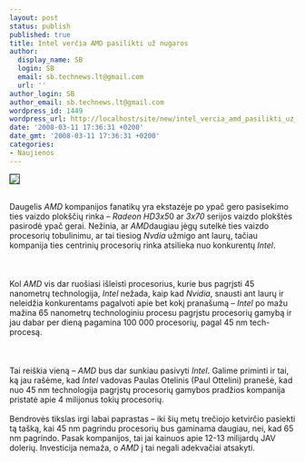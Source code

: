 ```yaml
---
layout: post
status: publish
published: true
title: Intel verčia AMD pasilikti už nugaros
author:
  display_name: SB
  login: SB
  email: sb.technews.lt@gmail.com
  url: ''
author_login: SB
author_email: sb.technews.lt@gmail.com
wordpress_id: 1449
wordpress_url: http://localhost/site/new/intel_vercia_amd_pasilikti_uz_nugaros/
date: '2008-03-11 17:36:31 +0200'
date_gmt: '2008-03-11 17:36:31 +0200'
categories:
- Naujienos
---
```

<div class="imgright"><img src="http://img390.imageshack.us/img390/6859/intellogoqn9.jpg" border="1"></div>
<p><br>Daugelis <i>AMD</i> kompanijos fanatikų yra ekstazėje po ypač gero pasisekimo ties vaizdo plokščių rinka – <i>Radeon HD3x5</i>0 ar <i>3x70</i> serijos vaizdo plokštės pasirodė ypač gerai. Nežinia, ar <i>AMD</i>daugiau jėgų sutelkė ties vaizdo procesorių tobulinimu, ar tai tiesiog <i>Nvdia</i> užmigo ant laurų, tačiau kompanija ties centrinių procesorių rinka atsilieka nuo konkurentų <i>Intel</i>.<br />
<br><br />
<br>Kol <i>AMD</i> vis dar ruošiasi išleisti procesorius, kurie bus pagrįsti 45 nanometrų technologija, <i>Intel</i> nežada, kaip kad <i>Nvidia</i>, snausti ant laurų ir neleidžia konkurentams pagalvoti apie bet kokį pranašumą – <i>Intel</i> po mažu mažina 65 nanometrų technologiniu procesu pagrįstu procesorių gamybą ir jau dabar per dieną pagamina 100 000 procesorių, pagal 45 nm tech-procesą.<br />
<br><br />
<br>Tai reiškia vieną – <i>AMD</i> bus dar sunkiau pasivyti <i>Intel</i>. Galime priminti ir tai, ką jau rašėme, kad <i>Intel</i> vadovas Paulas Otelinis (Paul Ottelini) pranešė, kad nuo 45 nm technologija pagrįstų procesorių gamybos pradžios kompanija pristatė apie 4 milijonus tokių procesorių.<br />
<br>Bendrovės tikslas irgi labai paprastas – iki šių metų trečiojo ketvirčio pasiekti tą tašką, kai 45 nm pagrindu procesorių bus gaminama daugiau, nei, kad 65 nm pagrindo. Pasak kompanijos, tai jai kainuos apie 12-13 milijardų JAV dolerių. Investicija nemaža, o <i>AMD</i> į tai negali adekvačiai atsakyti.<br />
<br></p>
